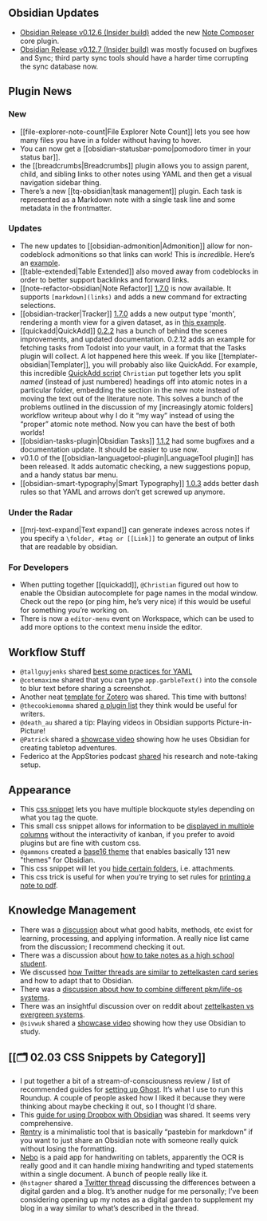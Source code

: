 ## Obsidian Updates

- [Obsidian Release v0.12.6 (Insider build)](https://forum.obsidian.md/t/obsidian-release-v0-12-6-insider-build/19914) added the new [Note Composer](https://help.obsidian.md/Plugins/Note+composer) core plugin.
- [Obsidian Release v0.12.7 (Insider build)](https://forum.obsidian.md/t/obsidian-release-v0-12-7-insider-build/20004) was mostly focused on bugfixes and Sync; third party sync tools should have a harder time corrupting the sync database now.

## Plugin News

### New

- [[file-explorer-note-count|File Explorer Note Count]] lets you see how many files you have in a folder without having to hover.
- You can now get a [[obsidian-statusbar-pomo|pomodoro timer in your status bar]].
- the [[breadcrumbs|Breadcrumbs]] plugin allows you to assign parent, child, and sibling links to other notes using YAML and then get a visual navigation sidebar thing.
- There’s a new [[tq-obsidian|task management]] plugin. Each task is represented as a Markdown note with a single task line and some metadata in the frontmatter.

### Updates

- The new updates to [[obsidian-admonition|Admonition]] allow for non-codeblock admonitions so that links can work! This is _incredible_. Here’s an [example](https://www.loom.com/share/730f77bbeeef453f94f22576df7178f4).
- [[table-extended|Table Extended]] also moved away from codeblocks in order to better support backlinks and forward links.
- [[note-refactor-obsidian|Note Refactor]] [1.7.0](https://github.com/lynchjames/note-refactor-obsidian/releases/tag/1.7.0) is now available. It supports `[markdown](links)` and adds a new command for extracting selections.
- [[obsidian-tracker|Tracker]] [1.7.0](https://github.com/pyrochlore/obsidian-tracker) adds a new output type 'month', rendering a month view for a given dataset, as in [this example](https://discord.com/channels/686053708261228577/855181471643861002/856529983031607316).
- [[quickadd|QuickAdd]] [0.2.2](https://github.com/chhoumann/quickadd) has a bunch of behind the scenes improvements, and updated documentation. 0.2.12 adds an example for fetching tasks from Todoist into your vault, in a format that the Tasks plugin will collect. A lot happened here this week. If you like [[templater-obsidian|Templater]], you will probably also like QuickAdd. For example, this incredible [QuickAdd script](https://discord.com/channels/686053708261228577/840286238928797736/855883637367242752) `Christian` put together lets you split _named_ (instead of just numbered) headings off into atomic notes in a particular folder, embedding the section in the new note instead of moving the text out of the literature note. This solves a bunch of the problems outlined in the discussion of my [increasingly atomic folders] workflow writeup about why I do it “my way” instead of using the “proper” atomic note method. Now you can have the best of both worlds!
- [[obsidian-tasks-plugin|Obsidian Tasks]] [1.1.2](https://github.com/schemar/obsidian-tasks/releases/tag/1.1.2) had some bugfixes and a documentation update. It should be easier to use now.
- v0.1.0 of the [[obsidian-languagetool-plugin|LanguageTool plugin]] has been released. It adds automatic checking, a new suggestions popup, and a handy status bar menu.
- [[obsidian-smart-typography|Smart Typography]] [1.0.3](https://github.com/mgmeyers/obsidian-smart-typography/releases/tag/1.0.3) adds better dash rules so that YAML and arrows don’t get screwed up anymore.

### Under the Radar

- [[mrj-text-expand|Text expand]] can generate indexes across notes if you specify a `\folder, #tag or [[Link]]` to generate an output of links that are readable by obsidian.

### For Developers

- When putting together [[quickadd]], `@Christian` figured out how to enable the Obsidian autocomplete for page names in the modal window. Check out the repo (or ping him, he’s very nice) if this would be useful for something you’re working on.
- There is now a `editor-menu` event on Workspace, which can be used to add more options to the context menu inside the editor.

## Workflow Stuff

- `@tallguyjenks` shared [best some practices for YAML](http://discordapp.com/channels/686053708261228577/694233507500916796/856218976946618399)
- `@cotemaxime` shared that you can type `app.garbleText()` into the console to blur text before sharing a screenshot.
- Another neat [template for Zotero](http://discordapp.com/channels/686053708261228577/710585052769157141/856977587976011787) was shared. This time with buttons!
- `@thecookiemomma` shared [a plugin list](http://discordapp.com/channels/686053708261228577/694233507500916796/858023992743821373) they think would be useful for writers.
- `@death_au` shared a tip: Playing videos in Obsidian supports Picture-in-Picture!
- `@Patrick` shared a [showcase video](https://youtu.be/vfGDnIa34ag) showing how he uses Obsidian for creating tabletop adventures.
- Federico at the AppStories podcast [shared](https://appstories.net/episodes/228/) his research and note-taking setup.

## Appearance

- This [css snippet](https://forum.obsidian.md/t/css-snippet-for-multiple-blockquote-styles-with-syntax-formatting/19839/8) lets you have multiple blockquote styles depending on what you tag the quote.
- This small css snippet allows for information to be [displayed in multiple columns](http://discordapp.com/channels/686053708261228577/707816848615407697/856860634884341830) without the interactivity of kanban, if you prefer to avoid plugins but are fine with custom css.
- `@gammons` created a [base16 theme](https://github.com/gammons/base16-obsidian) that enables basically 131 new "themes" for Obsidian.
- This css snippet will let you [hide certain folders](https://discord.com/channels/686053708261228577/694233507500916796/845664939292229642), i.e. attachments.
- This css trick is useful for when you’re trying to set rules for [printing a note to pdf](https://discord.com/channels/686053708261228577/722584061087842365/855105812463616040).

## Knowledge Management

- There was a [discussion](http://discordapp.com/channels/686053708261228577/722584061087842365/857982337814888508) about what good habits, methods, etc exist for learning, processing, and applying information. A really nice list came from the discussion; I recommend checking it out.
- There was a discussion about [how to take notes as a high school student](http://discordapp.com/channels/686053708261228577/694233507500916796/855792400278224907).
- We discussed [how Twitter threads are similar to zettelkasten card series](http://discordapp.com/channels/686053708261228577/710585052769157141/857716879393423371) and how to adapt that to Obsidian.
- There was a [discussion about how to combine different pkm/life-os systems](https://discord.com/channels/686053708261228577/710585052769157141/856366772130807829).
- There was an insightful discussion over on reddit about [zettelkasten vs evergreen systems](https://www.reddit.com/r/ObsidianMD/comments/o589cd/is_it_me_or_is_the_zettelkasten_being/).
- `@sivwuk` shared a [showcase video](https://www.youtube.com/watch?v=_81oIoHMQrQ) showing how they use Obsidian to study.

## [[🗂️ 02.03 CSS Snippets by Category]]

- I put together a bit of a stream-of-consciousness review / list of recommended guides for [setting up Ghost](https://eleanorkonik.com/ghost-my-experiences-running-a-self-hosted-newsletter/). It’s what I use to run this Roundup. A couple of people asked how I liked it because they were thinking about maybe checking it out, so I thought I’d share.
- This [guide for using Dropbox with Obsidian](https://theproductiveengineer.net/ultimate-guide-to-using-dropbox-for-obsidian-notes/) was shared. It seems very comprehensive.
- [Rentry](https://rentry.org/) is a minimalistic tool that is basically “pastebin for markdown” if you want to just share an Obsidian note with someone really quick without losing the formatting.
- [Nebo](https://www.nebo.app/features/) is a paid app for handwriting on tablets, apparently the OCR is really good and it can handle mixing handwriting and typed statements within a single document. A bunch of people really like it.
- `@hstagner` shared a [Twitter thread](https://twitter.com/hstagner/status/1408388869549137921?s=21) discussing the differences between a digital garden and a blog. It’s another nudge for me personally; I’ve been considering opening up my notes as a digital garden to supplement my blog in a way similar to what’s described in the thread.
